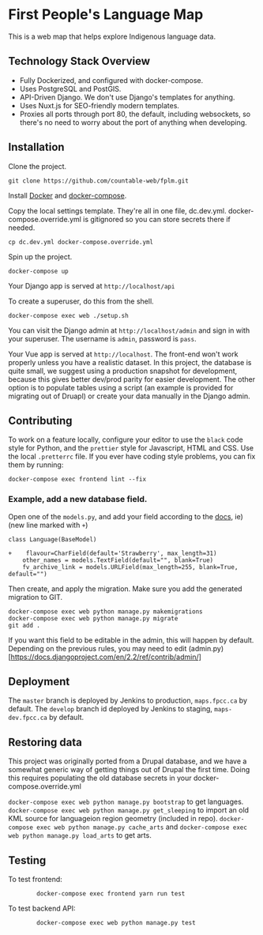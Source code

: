 # First People's Language Map

This is a web map that helps explore Indigenous language data.

## Technology Stack Overview

-   Fully Dockerized, and configured with docker-compose.
-   Uses PostgreSQL and PostGIS.
-   API-Driven Django. We don't use Django's templates for anything.
-   Uses Nuxt.js for SEO-friendly modern templates.
-   Proxies all ports through port 80, the default, including websockets, so there's no need to worry about the port of anything when developing.

## Installation

Clone the project.

```
git clone https://github.com/countable-web/fplm.git
```

Install [Docker](https://docs.docker.com/install/) and [docker-compose](https://docs.docker.com/compose/install/).

Copy the local settings template. They're all in one file, dc.dev.yml. docker-compose.override.yml is gitignored so you can store secrets there if needed.
```
cp dc.dev.yml docker-compose.override.yml
```

Spin up the project.

```
docker-compose up
```

Your Django app is served at `http://localhost/api`

To create a superuser, do this from the shell.

```
docker-compose exec web ./setup.sh
```

You can visit the Django admin at `http://localhost/admin` and sign in with your superuser. The username is `admin`, password is `pass`.

Your Vue app is served at `http://localhost`. The front-end won't work properly unless you have a realistic dataset. In this project, the database is quite small, we suggest using a production snapshot for development, because this gives better dev/prod parity for easier development. The other option is to populate tables using a script (an example is provided for migrating out of Druapl) or create your data manually in the Django admin.

## Contributing

To work on a feature locally, configure your editor to use the `black` code style for Python, and the `prettier` style for Javascript, HTML and CSS. Use the local `.pretterrc` file. If you ever have coding style problems, you can fix them by running:

```
docker-compose exec frontend lint --fix
```

### Example, add a new database field.

Open one of the `models.py`, and add your field according to the [docs](https://docs.djangoproject.com/en/2.2/topics/db/models/), ie) (new line marked with `+`)

```
class Language(BaseModel)

+    flavour=CharField(default='Strawberry', max_length=31)
    other_names = models.TextField(default="", blank=True)
    fv_archive_link = models.URLField(max_length=255, blank=True, default="")
```

Then create, and apply the migration. Make sure you add the generated migration to GIT.
```
docker-compose exec web python manage.py makemigrations
docker-compose exec web python manage.py migrate
git add .
```

If you want this field to be editable in the admin, this will happen by default. Depending on the previous rules, you may need to edit (admin.py)[https://docs.djangoproject.com/en/2.2/ref/contrib/admin/]

## Deployment

The `master` branch is deployed by Jenkins to production, `maps.fpcc.ca` by default.
The `develop` branch id deployed by Jenkins to staging, `maps-dev.fpcc.ca` by default.

## Restoring data

This project was originally ported from a Drupal database, and we have a somewhat generic way of getting things out of Drupal the first time. Doing this requires populating the old database secrets in your docker-compose.override.yml

`docker-compose exec web python manage.py bootstrap` to get languages.
`docker-compose exec web python manage.py get_sleeping` to import an old KML source for languageion region geometry (included in repo).
`docker-compose exec web python manage.py cache_arts` and `docker-compose exec web python manage.py load_arts` to get arts.


## Testing

To test frontend:
```
        docker-compose exec frontend yarn run test
```

To test backend API:
```
        docker-compose exec web python manage.py test
```


